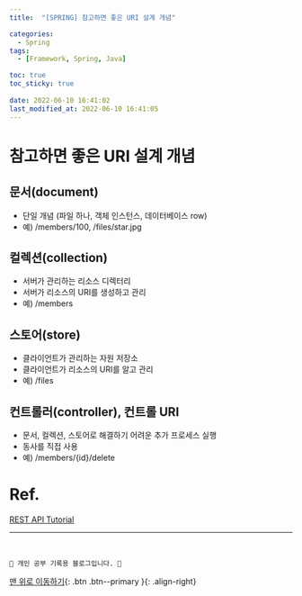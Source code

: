 ```yaml
---
title:  "[SPRING] 참고하면 좋은 URI 설계 개념"

categories:
  - Spring
tags:
  - [Framework, Spring, Java]

toc: true
toc_sticky: true
 
date: 2022-06-10 16:41:02
last_modified_at: 2022-06-10 16:41:05
---
```

# 참고하면 좋은 URI 설계 개념
## 문서(document)
- 단일 개념 (파일 하나, 객체 인스턴스, 데이터베이스 row)
- 예) /members/100, /files/star.jpg

## 컬렉션(collection)
- 서버가 관리하는 리소스 디렉터리
- 서버가 리소스의 URI를 생성하고 관리
- 예) /members

## 스토어(store)
- 클라이언트가 관리하는 자원 저장소
- 클라이언트가 리소스의 URI를 알고 관리
- 예) /files

## 컨트롤러(controller), 컨트롤 URI
- 문서, 컬렉션, 스토어로 해결하기 어려운 추가 프로세스 실행
- 동사를 직접 사용
- 예) /members/{id}/delete

# Ref.
[REST API Tutorial](https://restfulapi.net/resource-naming)

***
<br>

    💛 개인 공부 기록용 블로그입니다. 👻

[맨 위로 이동하기](#){: .btn .btn--primary }{: .align-right}